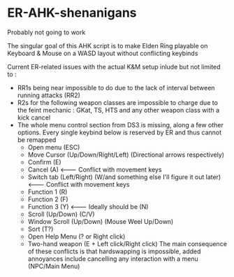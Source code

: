 # ER-AHK-shenanigans
Probably not going to work

The singular goal of this AHK script is to make Elden Ring playable on Keyboard & Mouse on a WASD layout without conflicting keybinds

Current ER-related issues with the actual K&M setup inlude but not limited to :
- RR1s being near impossible to do due to the lack of interval between running attacks (RR2)
- R2s for the following weapon classes are impossible to charge due to the feint mechanic : GKat, TS, HTS and any other weapon class with a kick cancel
- The whole menu control section from DS3 is missing, along a few other options. Every single keybind below is reserved by ER and thus cannot be remapped
  - Open menu (ESC)
  - Move Cursor (Up/Down/Right/Left) (Directional arrows respectively) 
  - Confirm (E)
  - Cancel (A) <--- Conflict with movement keys
  - Switch tab (Left/Right) (W/and something else I'll figure it out later) <--- Conflict with movement keys
  - Function 1 (R)
  - Function 2 (F)
  - Function 3 (Y) <--- Ideally should be (N) 
  - Scroll (Up/Down) (C/V)
  - Window Scroll (Up/Down) (Mouse Weel Up/Down) 
  - Sort (T?)
  - Open Help Menu (? or Right click)
  - Two-hand weapon (E + Left click/Right click)
The main consequence of these conflicts is that hardswapping is impossible, added annoyances include cancelling any interaction with a menu (NPC/Main Menu)
